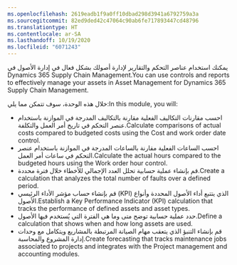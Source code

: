 ```yaml
---
ms.openlocfilehash: 2619eadb1f9a0ff10dbad298d3941a6792759a3a
ms.sourcegitcommit: 82ed9ded42c47064c90ab6fe717893447cd48796
ms.translationtype: HT
ms.contentlocale: ar-SA
ms.lasthandoff: 10/19/2020
ms.locfileid: "6071243"
---
```

<span data-ttu-id="3661e-101">يمكنك استخدام عناصر التحكم والتقارير لإدارة أصولك بشكل فعال في إدارة الأصول في Dynamics 365 Supply Chain Management.</span><span class="sxs-lookup"><span data-stu-id="3661e-101">You can use controls and reports to effectively manage your assets in Asset Management for Dynamics 365 Supply Chain Management.</span></span> 

<span data-ttu-id="3661e-102">خلال هذه الوحدة، سوف تتمكن مما يلي:</span><span class="sxs-lookup"><span data-stu-id="3661e-102">In this module, you will:</span></span>

- <span data-ttu-id="3661e-103">احسب مقارنات التكاليف الفعلية مقارنة بالتكاليف المدرجة في الموازنة باستخدام عنصر التحكم في تاريخ أمر العمل والتكلفة.</span><span class="sxs-lookup"><span data-stu-id="3661e-103">Calculate comparisons of actual costs compared to budgeted costs using the Cost and work order date control.</span></span>
- <span data-ttu-id="3661e-104">احسب الساعات الفعلية مقارنة بالساعات المدرجة في الموازنة باستخدام عنصر التحكم في ساعات أمر العمل.</span><span class="sxs-lookup"><span data-stu-id="3661e-104">Calculate the actual hours compared to the budgeted hours using the Work order hour control.</span></span>
- <span data-ttu-id="3661e-105">قم بإنشاء عملية حسابية تحلل العدد الإجمالي للأخطاء خلال فترة محددة.</span><span class="sxs-lookup"><span data-stu-id="3661e-105">Create a calculation that analyzes the total number of faults over a defined period.</span></span>
- <span data-ttu-id="3661e-106">قم بإنشاء حساب مؤشر الأداء الرئيسي (KPI) الذي يتتبع أداء الأصول المحددة وأنواع الأصول.</span><span class="sxs-lookup"><span data-stu-id="3661e-106">Establish a Key Performance Indicator (KPI) calculation that tracks the performance of defined assets and asset types.</span></span>
- <span data-ttu-id="3661e-107">حدد عملية حسابية توضح متى وما هي الفترة التي يُستخدم فيها الأصول.</span><span class="sxs-lookup"><span data-stu-id="3661e-107">Define a calculation that shows when and how long assets are used.</span></span>
- <span data-ttu-id="3661e-108">قم بإنشاء التنبؤ الذي يتعقب مهام الصيانة المرتبطة بالمشاريع ويتكامل مع وحدات إدارة المشروع والمحاسبة.</span><span class="sxs-lookup"><span data-stu-id="3661e-108">Create forecasting that tracks maintenance jobs associated to projects and integrates with the Project management and accounting modules.</span></span>
